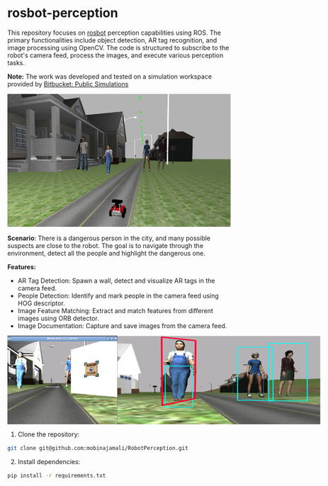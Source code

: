 # rosbot-perception

This repository focuses on [rosbot](https://husarion.com/manuals/rosbot/) perception capabilities using ROS. The primary functionalities include object detection, 
AR tag recognition, and image processing using OpenCV. The code is structured to subscribe to the robot's camera feed, process the 
images, and execute various perception tasks.

**Note:** The work was developed and tested on a simulation workspace provided by [Bitbucket: Public Simulations](https://bitbucket.org/theconstructcore/workspace/projects/PS)

<img src="./images/world.png" alt="world" style="height: 300px; width: auto;"/>
 

**Scenario**:
There is a dangerous person in the city, and many possible suspects are close to the robot. The goal is to navigate through the environment, detect all the people and highlight the dangerous one.


**Features:**
- AR Tag Detection: Spawn a wall, detect and visualize AR tags in the camera feed.
- People Detection: Identify and mark people in the camera feed using HOG descriptor.
- Image Feature Matching: Extract and match features from different images using ORB detector.
- Image Documentation: Capture and save images from the camera feed.


<div style="display: flex; justify-content: space-between;">
  <img src="./images/artag.png" alt="artag" style="height: 200px;"/>
  <img src="./images/founded.png" alt="founded" style="height: 200px;"/>
</div>


1. Clone the repository:
```bash
git clone git@github.com:mobinajamali/RobotPerception.git
```
2. Install dependencies:
```bash
pip install -r requirements.txt
```


